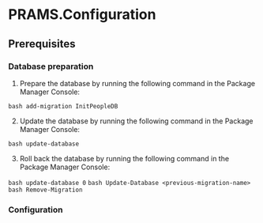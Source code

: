 # PRAMS.Configuration


## Prerequisites

### Database preparation

1. Prepare the database by running the following command in the Package Manager Console:

```bash add-migration InitPeopleDB```

2. Update the database by running the following command in the Package Manager Console:

```bash update-database```

3. Roll back the database by running the following command in the Package Manager Console:

```bash update-database 0```
```bash Update-Database <previous-migration-name> ```
```bash Remove-Migration```

### Configuration